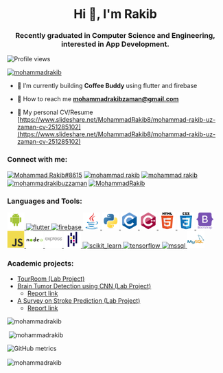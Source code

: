 <h1 align="center">Hi 👋, I'm Rakib</h1>
<h3 align="center">Recently graduated in Computer Science and Engineering, interested in App Development.</h3>

![Profile views](https://gpvc.arturio.dev/mohammadrakib)

<p align="left"> <a href="https://github.com/ryo-ma/github-profile-trophy"><img src="https://github-profile-trophy.vercel.app/?username=mohammadrakib" alt="mohammadrakib" /></a> </p>

- 📖 I’m currently building **Coffee Buddy** using flutter and firebase

- 📧 How to reach me **mohammadrakibzaman@gmail.com**

- 📃 My personal CV/Resume [https://www.slideshare.net/MohammadRakib8/mohammad-rakib-uz-zaman-cv-251285102](https://www.slideshare.net/MohammadRakib8/mohammad-rakib-uz-zaman-cv-251285102)

<h3 align="left">Connect with me:</h3>
<p align="left">
<a href="https://discordapp.com/users/621995830651518986/" target="blank"><img align="center" src="https://raw.githubusercontent.com/rahuldkjain/github-profile-readme-generator/master/src/images/icons/Social/discord.svg" alt="Mohammad Rakib#8615" height="30" width="40" /></a>
<a href="https://www.facebook.com/mohammad.rakib.71868964" target="blank"><img align="center" src="https://raw.githubusercontent.com/rahuldkjain/github-profile-readme-generator/master/src/images/icons/Social/facebook.svg" alt="mohammad rakib" height="30" width="40" /></a>
<a href="https://www.linkedin.com/in/mohammad-rakib-481487185/" target="blank"><img align="center" src="https://raw.githubusercontent.com/rahuldkjain/github-profile-readme-generator/master/src/images/icons/Social/linked-in-alt.svg" alt="mohammad rakib" height="30" width="40" /></a>
<a href="https://leetcode.com/MohammadRakibUzZaman/" target="blank"><img align="center" src="https://raw.githubusercontent.com/rahuldkjain/github-profile-readme-generator/master/src/images/icons/Social/leet-code.svg" alt="mohammadrakibuzzaman" height="30" width="40" /></a>
<a href="https://github.com/MohammadRakib" target="blank"><img align="center" src="https://raw.githubusercontent.com/rahuldkjain/github-profile-readme-generator/master/src/images/icons/Social/github.svg" alt="MohammadRakib" height="30" width="40" /></a>
</p>
</p>

<h3 align="left">Languages and Tools:</h3>
<p align="left"> <a href="https://developer.android.com" target="_blank" rel="noreferrer"> <img src="https://raw.githubusercontent.com/devicons/devicon/master/icons/android/android-original-wordmark.svg" alt="android" width="40" height="40"/> </a> <a href="https://flutter.dev" target="_blank" rel="noreferrer"> <img src="https://www.vectorlogo.zone/logos/flutterio/flutterio-icon.svg" alt="flutter" width="40" height="40"/> </a> <a href="https://firebase.google.com/" target="_blank" rel="noreferrer"> <img src="https://www.vectorlogo.zone/logos/firebase/firebase-icon.svg" alt="firebase" width="40" height="40"/> </a> <a href="https://www.java.com" target="_blank" rel="noreferrer"> <img src="https://raw.githubusercontent.com/devicons/devicon/master/icons/java/java-original.svg" alt="java" width="40" height="40"/> </a> <a href="https://www.python.org" target="_blank" rel="noreferrer"> <img src="https://raw.githubusercontent.com/devicons/devicon/master/icons/python/python-original.svg" alt="python" width="40" height="40"/> </a> <a href="https://www.cprogramming.com/" target="_blank" rel="noreferrer"> <img src="https://raw.githubusercontent.com/devicons/devicon/master/icons/c/c-original.svg" alt="c" width="40" height="40"/> </a> <a href="https://www.w3schools.com/cpp/" target="_blank" rel="noreferrer"> <img src="https://raw.githubusercontent.com/devicons/devicon/master/icons/cplusplus/cplusplus-original.svg" alt="cplusplus" width="40" height="40"/> </a> <a href="https://www.w3.org/html/" target="_blank" rel="noreferrer"> <img src="https://raw.githubusercontent.com/devicons/devicon/master/icons/html5/html5-original-wordmark.svg" alt="html5" width="40" height="40"/> </a> <a href="https://www.w3schools.com/css/" target="_blank" rel="noreferrer"> <img src="https://raw.githubusercontent.com/devicons/devicon/master/icons/css3/css3-original-wordmark.svg" alt="css3" width="40" height="40"/> </a> <a href="https://getbootstrap.com" target="_blank" rel="noreferrer"> <img src="https://raw.githubusercontent.com/devicons/devicon/master/icons/bootstrap/bootstrap-plain-wordmark.svg" alt="bootstrap" width="40" height="40"/> </a> <a href="https://developer.mozilla.org/en-US/docs/Web/JavaScript" target="_blank" rel="noreferrer"> <img src="https://raw.githubusercontent.com/devicons/devicon/master/icons/javascript/javascript-original.svg" alt="javascript" width="40" height="40"/> </a> <a href="https://nodejs.org" target="_blank" rel="noreferrer"> <img src="https://raw.githubusercontent.com/devicons/devicon/master/icons/nodejs/nodejs-original-wordmark.svg" alt="nodejs" width="40" height="40"/> </a> <a href="https://expressjs.com" target="_blank" rel="noreferrer"> <img src="https://raw.githubusercontent.com/devicons/devicon/master/icons/express/express-original-wordmark.svg" alt="express" width="40" height="40"/> </a> <a href="https://pandas.pydata.org/" target="_blank" rel="noreferrer"> <img src="https://raw.githubusercontent.com/devicons/devicon/2ae2a900d2f041da66e950e4d48052658d850630/icons/pandas/pandas-original.svg" alt="pandas" width="40" height="40"/> </a> <a href="https://scikit-learn.org/" target="_blank" rel="noreferrer"> <img src="https://upload.wikimedia.org/wikipedia/commons/0/05/Scikit_learn_logo_small.svg" alt="scikit_learn" width="40" height="40"/> </a> <a href="https://www.tensorflow.org" target="_blank" rel="noreferrer"> <img src="https://www.vectorlogo.zone/logos/tensorflow/tensorflow-icon.svg" alt="tensorflow" width="40" height="40"/> </a> <a href="https://www.microsoft.com/en-us/sql-server" target="_blank" rel="noreferrer"> <img src="https://www.svgrepo.com/show/303229/microsoft-sql-server-logo.svg" alt="mssql" width="40" height="40"/> </a> <a href="https://www.mysql.com/" target="_blank" rel="noreferrer"> <img src="https://raw.githubusercontent.com/devicons/devicon/master/icons/mysql/mysql-original-wordmark.svg" alt="mysql" width="40" height="40"/> </a> </p>

### Academic projects:

- [TourRoom (Lab Project)](https://github.com/MohammadRakib/TourRoom.git)
- [Brain Tumor Detection using CNN (Lab Project)](https://github.com/Drubojit/Brain-Tumor-Detection-using-CNN.git)
  - [Report link](https://www.slideshare.net/MohammadRakib8/brain-tumor-detection-using-cnn)
- [A Survey on Stroke Prediction (Lab Project)](https://github.com/Drubojit/Heart-Stroke-Prediction.git)
  - [Report link](https://www.slideshare.net/MohammadRakib8/a-survey-on-stroke-prediction)

<p><img src="https://github-readme-stats.vercel.app/api/top-langs?username=mohammadrakib&show_icons=true&locale=en&layout=compact" alt="mohammadrakib" /></p>
 
<p>&nbsp;<img align="center" src="https://github-readme-stats.vercel.app/api?username=mohammadrakib&show_icons=true&locale=en" alt="mohammadrakib" /></p>

![GitHub metrics](https://metrics.lecoq.io/mohammadrakib)

<p><img align="center" src="https://github-readme-streak-stats.herokuapp.com/?user=mohammadrakib&" alt="mohammadrakib" /></p>

